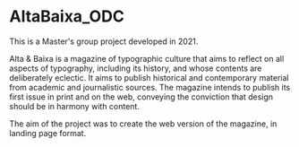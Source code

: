 # AltaBaixa_ODC
This is a Master's group project developed in 2021.

Alta & Baixa is a magazine of typographic culture that aims to reflect on all aspects of typography, including its history, and whose contents are deliberately eclectic. It aims to publish historical and contemporary material from academic and journalistic sources. The magazine intends to publish its first issue in print and on the web, conveying the conviction that design should be in harmony with content.

The aim of the project was to create the web version of the magazine, in landing page format.
